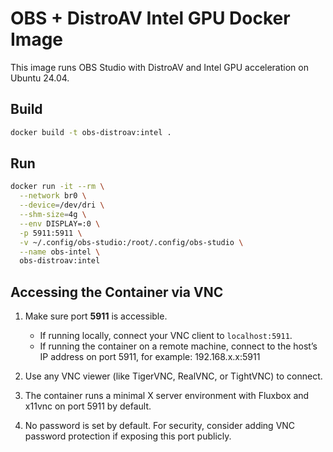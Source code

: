 # OBS + DistroAV Intel GPU Docker Image

This image runs OBS Studio with DistroAV and Intel GPU acceleration on Ubuntu 24.04.

## Build

```bash
docker build -t obs-distroav:intel .
```

## Run

```bash
docker run -it --rm \
  --network br0 \
  --device=/dev/dri \
  --shm-size=4g \
  --env DISPLAY=:0 \
  -p 5911:5911 \
  -v ~/.config/obs-studio:/root/.config/obs-studio \
  --name obs-intel \
  obs-distroav:intel
```

## Accessing the Container via VNC

1. Make sure port **5911** is accessible.
   - If running locally, connect your VNC client to `localhost:5911`.
   - If running the container on a remote machine, connect to the host’s IP address on port 5911, for example: 192.168.x.x:5911

2. Use any VNC viewer (like TigerVNC, RealVNC, or TightVNC) to connect.

3. The container runs a minimal X server environment with Fluxbox and x11vnc on port 5911 by default.

4. No password is set by default. For security, consider adding VNC password protection if exposing this port publicly.